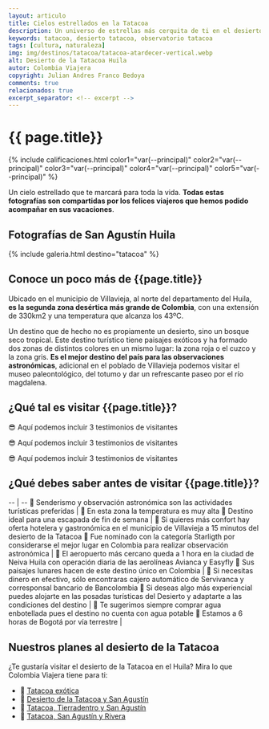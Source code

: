 ```yaml
---
layout: articulo
title: Cielos estrellados en la Tatacoa
description: Un universo de estrellas más cerquita de ti en el desierto de la Tatacoa.
keywords: tatacoa, desierto tatacoa, observatorio tatacoa
tags: [cultura, naturaleza]
img: img/destinos/tatacoa/tatacoa-atardecer-vertical.webp
alt: Desierto de la Tatacoa Huila
autor: Colombia Viajera
copyright: Julian Andres Franco Bedoya
comments: true
relacionados: true
excerpt_separator: <!-- excerpt -->
---
```

# {{ page.title}}

<!-- Calificación de las estrellas. Cada color es una estrella -->
{% include calificaciones.html color1="var(--principal)" color2="var(--principal)" color3="var(--principal)" color4="var(--principal)" color5="var(--principal)" %}

<!-- Párrafo de introducción -->
Un cielo estrellado que te marcará para toda la vida. **Todas estas fotografías son compartidas por los felices viajeros que hemos podido acompañar en sus vacaciones**.
<!-- excerpt -->

## Fotografías de San Agustín Huila

<!-- Esta sección toma las fotos de los nombres que aparecen en el archivo san-agustin.yml. Si deseas cambiar fotos, solamente cambias la ruta en ese archivo con el nombre de la nueva foto. Recuerda adaptar los tamaños igual al resto de las imágenes -->
{% include galeria.html destino="tatacoa" %}

## Conoce un poco más de {{page.title}}

Ubicado en el municipio de Villavieja, al norte del departamento del Huila, **es la segunda zona desértica más grande de Colombia**, con una extensión de 330km2 y una temperatura que alcanza los 43ºC.

Un destino que de hecho no es propiamente un desierto, sino un bosque seco tropical. Este destino turístico tiene paisajes exóticos y ha formado dos zonas de distintos colores en un mismo lugar: la zona roja o el cuzco y la zona gris. **Es el mejor destino del país para las observaciones astronómicas**, adicional en el poblado de Villavieja podemos visitar el museo paleontológico, del totumo y dar un refrescante paseo por el río magdalena.

## ¿Qué tal es visitar {{page.title}}?

😎 Aquí podemos incluir 3 testimonios de visitantes

😎 Aquí podemos incluir 3 testimonios de visitantes

😎 Aquí podemos incluir 3 testimonios de visitantes

## ¿Qué debes saber antes de visitar {{page.title}}?

<!-- La siguiente es una tabla de dos columnas. La primera columna son aspectos positivos. Comienza con el primer símbolo y termina en la línea vertical. La segunda columna son aspecto un poco negativos, no mucho. Estos comienzan en la X y terminan en el punto aparte. Se llena cada columna según el número de aspectos. Al ser más aspectos positivos que negativos, se dejan las filas hasta la línea vertical. Luego se copia la siguiente línea, se pega y se pone la siguiente fila con solo aspectos positivos  -->

-- | --
🔘 Senderismo y observación astronómica son las actividades turísticas preferidas | 🔘 En esta zona la temperatura es muy alta
🔘 Destino ideal para una escapada de fin de semana | 🔘 Si quieres más confort hay oferta hotelera y gastronómica en el municipio de Villavieja a 15 minutos del desierto de la Tatacoa
🔘 Fue nominado con la categoría Starligth por considerarse el mejor lugar en Colombia para realizar observación astronómica | 🔘 El aeropuerto más cercano queda a 1 hora en la ciudad de Neiva Huila con operación diaria de las aerolíneas Avianca y Easyfly
🔘 Sus paisajes lunares hacen de este destino único en Colombia | 🔘 Si necesitas dinero en efectivo, sólo encontraras cajero automático de Servivanca y corresponsal bancario de Bancolombia
🔘 Si deseas algo más experiencial puedes alojarte en las posadas turísticas del Desierto y adaptarte a las condiciones del destino | 🔘 Te sugerimos siempre comprar agua enbotellada pues el destino no cuenta con agua potable
🔘 Estamos a 6 horas de Bogotá por vía terrestre |

## Nuestros planes al desierto de la Tatacoa

¿Te gustaría visitar el desierto de la Tatacoa en el Huila? Mira lo que Colombia Viajera tiene para ti:

- 🎒 [Tatacoa exótica]({{site.baseurl}}/naturaleza/tour-tatacoa-exotica/ "Tour Tatacoa exótica")
- 🎒 [Desierto de la Tatacoa y San Agustín]({{site.baseurl}}/cultura/naturaleza/tour-desierto-tatacoa-san-agustin-huila/ "Tour Tatacoa y San Agustíns")
- 🎒 [Tatacoa, Tierradentro y San Agustín]({{site.baseurl}}/cultura/tour-tatacoa-tierradentro-san-agustin/ "Tour Tatacoa, Tierradentro y San Agustín")
- 🎒 [Tatacoa, San Agustín y Rivera]({{site.baseurl}}/cultura/tour-huila-paraiso-por-descubrir/ "Tour Tatacoa, San Agustín y Rivera")
